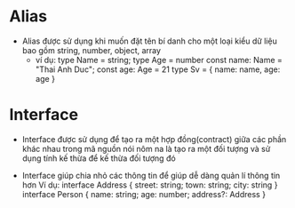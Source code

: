# Alias

- Alias được sử dụng khi muốn đặt tên bí danh cho một loại kiểu dữ liệu bao gồm string, number, object, array
  - ví dụ:
    type Name = string;
    type Age = number
    const name: Name = "Thai Anh Duc";
    const age: Age = 21
    type Sv = {
    name: name,
    age: age
    }

# Interface

- Interface được sử dụng để tạo ra một hợp đồng(contract) giữa các phần khác nhau trong mã nguồn nói nôm na là tạo ra một đối tượng và sử dụng tính kế thừa để kế thừa đối tượng đó

- Interface giúp chia nhỏ các thông tin để giúp dễ dàng quản lí thông tin hơn
  Ví dụ:
  interface Address {
  street: string;
  town: string;
  city: string
  }
  interface Person {
  name: string;
  age: number;
  address?: Address
  }
